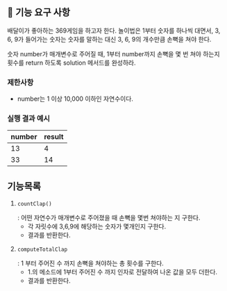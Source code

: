 ## 🚀 기능 요구 사항

배달이가 좋아하는 369게임을 하고자 한다. 놀이법은 1부터 숫자를 하나씩 대면서, 3, 6, 9가 들어가는 숫자는 숫자를 말하는 대신 3, 6, 9의 개수만큼 손뼉을 쳐야 한다.

숫자 number가 매개변수로 주어질 때, 1부터 number까지 손뼉을 몇 번 쳐야 하는지 횟수를 return 하도록 solution 메서드를 완성하라.

### 제한사항

- number는 1 이상 10,000 이하인 자연수이다.

### 실행 결과 예시

| number | result |
| --- | --- |
| 13 | 4 |
| 33 | 14 |

## 기능목록

1. <pre><code>countClap()</code></pre> : 어떤 자연수가 매개변수로 주어졌을 때 손뼉을 몇번 쳐야하는 지 구한다.
   - 각 자릿수에 3,6,9에 해당하는 숫자가 몇개인지 구한다.
   - 결과를 반환한다.
2. <pre><code>computeTotalClap</code></pre> : 1 부터 주어진 수 까지 손뼉을 쳐야하는 총 횟수를 구한다.
   - 1.의 메소드에 1부터 주어진 수 까지 인자로 전달하여 나온 값을 모두 더한다.
   - 결과를 반환한다.

